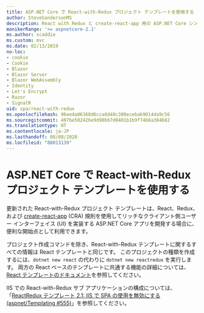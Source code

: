 ```yaml
---
title: ASP.NET Core で React-with-Redux プロジェクト テンプレートを使用する
author: SteveSandersonMS
description: React with Redux と create-react-app 用の ASP.NET Core シングル ページ アプリケーション (SPA) プロジェクト テンプレートの使用を開始する方法について説明します。
monikerRange: '>= aspnetcore-2.1'
ms.author: scaddie
ms.custom: mvc
ms.date: 02/13/2019
no-loc:
- cookie
- Cookie
- Blazor
- Blazor Server
- Blazor WebAssembly
- Identity
- Let's Encrypt
- Razor
- SignalR
uid: spa/react-with-redux
ms.openlocfilehash: 96ee4a06360d6cca8d48c300ecebab9014da9c56
ms.sourcegitcommit: 497be502426e9d90bb7d0401b1b9f74b6a384682
ms.translationtype: HT
ms.contentlocale: ja-JP
ms.lasthandoff: 08/08/2020
ms.locfileid: "88013139"
---
```

# <a name="use-the-react-with-redux-project-template-with-aspnet-core"></a>ASP.NET Core で React-with-Redux プロジェクト テンプレートを使用する

更新された React-with-Redux プロジェクト テンプレートは、React、Redux、および [create-react-app](https://github.com/facebookincubator/create-react-app) (CRA) 規則を使用してリッチなクライアント側ユーザー インターフェイス (UI) を実装する ASP.NET Core アプリを開発する場合に、便利な開始点として利用できます。

プロジェクト作成コマンドを除き、React-with-Redux テンプレートに関するすべての情報は React テンプレートと同じです。 このプロジェクトの種類を作成するには、`dotnet new react` の代わりに `dotnet new reactredux` を実行します。 両方の React ベースのテンプレートに共通する機能の詳細については、[React テンプレートのドキュメント](xref:spa/react)を参照してください。

IIS での React-with-Redux サブ アプリケーションの構成については、「[ReactRedux テンプレート 2.1: IIS で SPA の使用を無効にする (aspnet/Templating &num;555)](https://github.com/aspnet/Templating/issues/555)」を参照してください。
